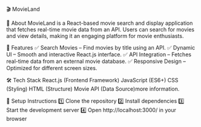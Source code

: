🎬 MovieLand


📌 About
MovieLand is a React-based movie search and display application that fetches real-time movie data from an API. Users can search for movies and view details, making it an engaging platform for movie enthusiasts.

🚀 Features
✅ Search Movies – Find movies by title using an API.
✅ Dynamic UI – Smooth and interactive React.js interface.
✅ API Integration – Fetches real-time data from an external movie database.
✅ Responsive Design – Optimized for different screen sizes.

🛠️ Tech Stack
React.js (Frontend Framework)
JavaScript (ES6+)
CSS (Styling)
HTML (Structure)
Movie API (Data Source)more information.

📌 Setup Instructions
1️⃣ Clone the repository
2️⃣ Install dependencies
3️⃣ Start the development server
4️⃣ Open http://localhost:3000/ in your browser
